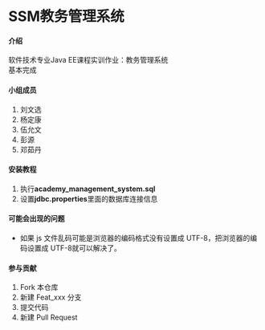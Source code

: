 # SSM教务管理系统

#### 介绍
软件技术专业Java EE课程实训作业：教务管理系统<br />
基本完成
#### 小组成员

1. 刘文选
2. 杨定康
3. 伍允文
4. 彭源
5. 邓茹丹

#### 安装教程

1. 执行**academy_management_system.sql**
2. 设置**jdbc.properties**里面的数据库连接信息

#### 可能会出现的问题
- 如果 js 文件乱码可能是浏览器的编码格式没有设置成 UTF-8，把浏览器的编码设置成 UTF-8就可以解决了。

#### 参与贡献

1.  Fork 本仓库
2.  新建 Feat_xxx 分支
3.  提交代码
4.  新建 Pull Request
